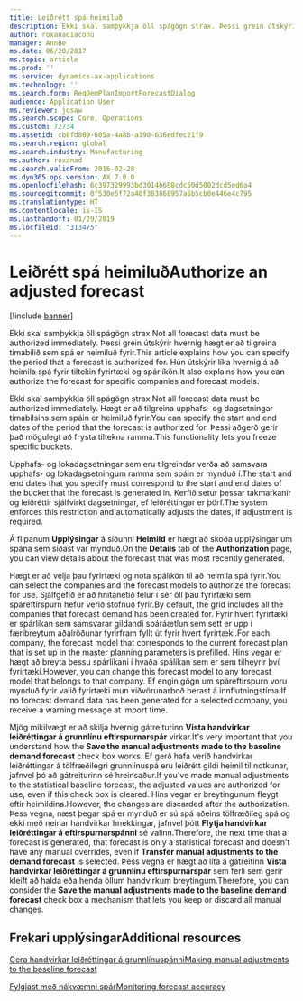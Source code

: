 ```yaml
---
title: Leiðrétt spá heimiluð
description: Ekki skal samþykkja öll spágögn strax. Þessi grein útskýrir hvernig hægt er að tilgreina tímabilið sem spá er heimiluð fyrir. Hún útskýrir líka hvernig á að heimila spá fyrir tiltekin fyrirtæki og spárlíkön.
author: roxanadiaconu
manager: AnnBe
ms.date: 06/20/2017
ms.topic: article
ms.prod: ''
ms.service: dynamics-ax-applications
ms.technology: ''
ms.search.form: ReqDemPlanImportForecastDialog
audience: Application User
ms.reviewer: josaw
ms.search.scope: Core, Operations
ms.custom: 72734
ms.assetid: cb8fd809-605a-4a8b-a390-636edfec21f9
ms.search.region: global
ms.search.industry: Manufacturing
ms.author: roxanad
ms.search.validFrom: 2016-02-28
ms.dyn365.ops.version: AX 7.0.0
ms.openlocfilehash: 6c397329993bd3014b608cdc50d5002dcd5ed6a4
ms.sourcegitcommit: 0f530e5f72a40f383868957a6b5cb0e446e4c795
ms.translationtype: HT
ms.contentlocale: is-IS
ms.lasthandoff: 01/29/2019
ms.locfileid: "313475"
---
```

# <a name="authorize-an-adjusted-forecast"></a><span data-ttu-id="140ca-105">Leiðrétt spá heimiluð</span><span class="sxs-lookup"><span data-stu-id="140ca-105">Authorize an adjusted forecast</span></span>

[!include [banner](../includes/banner.md)]

<span data-ttu-id="140ca-106">Ekki skal samþykkja öll spágögn strax.</span><span class="sxs-lookup"><span data-stu-id="140ca-106">Not all forecast data must be authorized immediately.</span></span> <span data-ttu-id="140ca-107">Þessi grein útskýrir hvernig hægt er að tilgreina tímabilið sem spá er heimiluð fyrir.</span><span class="sxs-lookup"><span data-stu-id="140ca-107">This article explains how you can specify the period that a forecast is authorized for.</span></span> <span data-ttu-id="140ca-108">Hún útskýrir líka hvernig á að heimila spá fyrir tiltekin fyrirtæki og spárlíkön.</span><span class="sxs-lookup"><span data-stu-id="140ca-108">It also explains how you can authorize the forecast for specific companies and forecast models.</span></span>

<span data-ttu-id="140ca-109">Ekki skal samþykkja öll spágögn strax.</span><span class="sxs-lookup"><span data-stu-id="140ca-109">Not all forecast data must be authorized immediately.</span></span> <span data-ttu-id="140ca-110">Hægt er að tilgreina upphafs- og dagsetningar tímabilsins sem spáin er heimiluð fyrir.</span><span class="sxs-lookup"><span data-stu-id="140ca-110">You can specify the start and end dates of the period that the forecast is authorized for.</span></span> <span data-ttu-id="140ca-111">Þessi aðgerð gerir það mögulegt að frysta tiltekna ramma.</span><span class="sxs-lookup"><span data-stu-id="140ca-111">This functionality lets you freeze specific buckets.</span></span> 

<span data-ttu-id="140ca-112">Upphafs- og lokadagsetningar sem eru tilgreindar verða að samsvara upphafs- og lokadagsetningum ramma sem spáin er mynduð í.</span><span class="sxs-lookup"><span data-stu-id="140ca-112">The start and end dates that you specify must correspond to the start and end dates of the bucket that the forecast is generated in.</span></span> <span data-ttu-id="140ca-113">Kerfið setur þessar takmarkanir og leiðréttir sjálfvirkt dagsetningar, ef leiðréttingar er þörf.</span><span class="sxs-lookup"><span data-stu-id="140ca-113">The system enforces this restriction and automatically adjusts the dates, if adjustment is required.</span></span> 

<span data-ttu-id="140ca-114">Á flipanum **Upplýsingar** á síðunni **Heimild** er hægt að skoða upplýsingar um spána sem síðast var mynduð.</span><span class="sxs-lookup"><span data-stu-id="140ca-114">On the **Details** tab of the **Authorization** page, you can view details about the forecast that was most recently generated.</span></span> 

<span data-ttu-id="140ca-115">Hægt er að velja þau fyrirtæki og nota spálíkön til að heimila spá fyrir.</span><span class="sxs-lookup"><span data-stu-id="140ca-115">You can select the companies and the forecast models to authorize the forecast for use.</span></span> <span data-ttu-id="140ca-116">Sjálfgefið er að hnitanetið felur í sér öll þau fyrirtæki sem spáreftirspurn hefur verið stofnuð fyrir.</span><span class="sxs-lookup"><span data-stu-id="140ca-116">By default, the grid includes all the companies that forecast demand has been created for.</span></span> <span data-ttu-id="140ca-117">Fyrir hvert fyrirtæki er spárlíkan sem samsvarar gildandi spáráætlun sem sett er upp í færibreytum aðalröðunar fyrirfram fyllt út fyrir hvert fyrirtæki.</span><span class="sxs-lookup"><span data-stu-id="140ca-117">For each company, the forecast model that corresponds to the current forecast plan that is set up in the master planning parameters is prefilled.</span></span> <span data-ttu-id="140ca-118">Hins vegar er hægt að breyta þessu spárlíkani í hvaða spálíkan sem er sem tilheyrir því fyrirtæki.</span><span class="sxs-lookup"><span data-stu-id="140ca-118">However, you can change this forecast model to any forecast model that belongs to that company.</span></span> <span data-ttu-id="140ca-119">Ef engin gögn um spáreftirspurn voru mynduð fyrir valið fyrirtæki mun viðvörunarboð berast á innflutningstíma.</span><span class="sxs-lookup"><span data-stu-id="140ca-119">If no forecast demand data has been generated for a selected company, you receive a warning message at import time.</span></span> 

<span data-ttu-id="140ca-120">Mjög mikilvægt er að skilja hvernig gátreiturinn **Vista handvirkar leiðréttingar á grunnlínu eftirspurnarspár** virkar.</span><span class="sxs-lookup"><span data-stu-id="140ca-120">It's very important that you understand how the **Save the manual adjustments made to the baseline demand forecast** check box works.</span></span> <span data-ttu-id="140ca-121">Ef gerð hafa verið handvirkar leiðréttingar á tölfræðilegri grunnlínuspá eru leiðrétt gildi heimil til notkunar, jafnvel þó að gátreiturinn sé hreinsaður.</span><span class="sxs-lookup"><span data-stu-id="140ca-121">If you've made manual adjustments to the statistical baseline forecast, the adjusted values are authorized for use, even if this check box is cleared.</span></span> <span data-ttu-id="140ca-122">Hins vegar er breytingunum fleygt eftir heimildina.</span><span class="sxs-lookup"><span data-stu-id="140ca-122">However, the changes are discarded after the authorization.</span></span> <span data-ttu-id="140ca-123">Þess vegna, næst þegar spá er mynduð er sú spá aðeins tölfræðileg spá og ekki með neinar handvirkar hnekkingar, jafnvel þótt **Flytja handvirkar leiðréttingar á eftirspurnarspánni** sé valinn.</span><span class="sxs-lookup"><span data-stu-id="140ca-123">Therefore, the next time that a forecast is generated, that forecast is only a statistical forecast and doesn't have any manual overrides, even if **Transfer manual adjustments to the demand forecast** is selected.</span></span> <span data-ttu-id="140ca-124">Þess vegna er hægt að líta á gátreitinn **Vista handvirkar leiðréttingar á grunnlínu eftirspurnarspár** sem ferli sem gerir kleift að halda eða henda öllum handvirkum breytingum.</span><span class="sxs-lookup"><span data-stu-id="140ca-124">Therefore, you can consider the **Save the manual adjustments made to the baseline demand forecast** check box a mechanism that lets you keep or discard all manual changes.</span></span>

<a name="additional-resources"></a><span data-ttu-id="140ca-125">Frekari upplýsingar</span><span class="sxs-lookup"><span data-stu-id="140ca-125">Additional resources</span></span>
--------

[<span data-ttu-id="140ca-126">Gera handvirkar leiðréttingar á grunnlínuspánni</span><span class="sxs-lookup"><span data-stu-id="140ca-126">Making manual adjustments to the baseline forecast</span></span>](manual-adjustments-baseline-forecast.md)

[<span data-ttu-id="140ca-127">Fylgjast með nákvæmni spár</span><span class="sxs-lookup"><span data-stu-id="140ca-127">Monitoring forecast accuracy</span></span>](monitor-forecast-accuracy.md)



